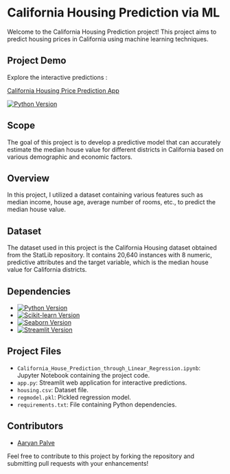 # California Housing Prediction via ML

Welcome to the California Housing Prediction project! This project aims to predict housing prices in California using machine learning techniques.

## Project Demo

Explore the interactive predictions :

[California Housing Price Prediction App](https://californiahousingprice.streamlit.app/)


[![Python Version](https://img.shields.io/badge/python-3.7%2B-blue)](https://www.python.org/downloads/release/python-370/)

## Scope

The goal of this project is to develop a predictive model that can accurately estimate the median house value for different districts in California based on various demographic and economic factors.

## Overview

In this project, I utilized a dataset containing various features such as median income, house age, average number of rooms, etc., to predict the median house value.

## Dataset

The dataset used in this project is the California Housing dataset obtained from the StatLib repository. It contains 20,640 instances with 8 numeric, predictive attributes and the target variable, which is the median house value for California districts.

## Dependencies

- [![Python Version](https://img.shields.io/badge/python-3.7%2B-blue)](https://www.python.org/downloads/release/python-370/)
- [![Scikit-learn Version](https://img.shields.io/badge/scikit--learn-0.24.1-orange)](https://scikit-learn.org/stable/)
- [![Seaborn Version](https://img.shields.io/badge/seaborn-0.11.1-brightgreen)](https://seaborn.pydata.org/)
- [![Streamlit Version](https://img.shields.io/badge/streamlit-0.87.0-red)](https://www.streamlit.io/)

## Project Files

- `California_House_Prediction_through_Linear_Regression.ipynb`: Jupyter Notebook containing the project code.
- `app.py`: Streamlit web application for interactive predictions.
- `housing.csv`: Dataset file.
- `regmodel.pkl`: Pickled regression model.
- `requirements.txt`: File containing Python dependencies.

## Contributors

- [Aaryan Palve](https://aaryanpalve5.github.io/PortfolioASP/index.html)

Feel free to contribute to this project by forking the repository and submitting pull requests with your enhancements!
